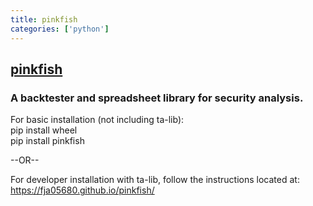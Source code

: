 ```yaml
---
title: pinkfish
categories: ['python']
---
```

## [pinkfish](https://github.com/fja05680/pinkfish)

### A backtester and spreadsheet library for security analysis.

For basic installation (not including ta-lib):  
pip install wheel  
pip install pinkfish  

--OR--  

For developer installation with ta-lib, follow the instructions located at:  
https://fja05680.github.io/pinkfish/  
